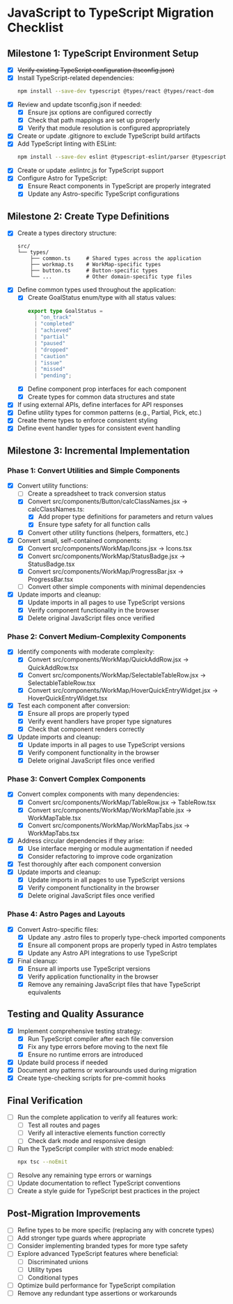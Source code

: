 # JavaScript to TypeScript Migration Checklist

## Milestone 1: TypeScript Environment Setup

- [x] ~~Verify existing TypeScript configuration (tsconfig.json)~~
- [x] Install TypeScript-related dependencies:
  ```bash
  npm install --save-dev typescript @types/react @types/react-dom
  ```
- [x] Review and update tsconfig.json if needed:
  - [x] Ensure jsx options are configured correctly
  - [x] Check that path mappings are set up properly
  - [x] Verify that module resolution is configured appropriately
- [x] Create or update .gitignore to exclude TypeScript build artifacts
- [x] Add TypeScript linting with ESLint:
  ```bash
  npm install --save-dev eslint @typescript-eslint/parser @typescript-eslint/eslint-plugin
  ```
- [x] Create or update .eslintrc.js for TypeScript support
- [x] Configure Astro for TypeScript:
  - [x] Ensure React components in TypeScript are properly integrated
  - [x] Update any Astro-specific TypeScript configurations

## Milestone 2: Create Type Definitions

- [x] Create a types directory structure:
  ```
  src/
  └── types/
      ├── common.ts     # Shared types across the application
      ├── workmap.ts    # WorkMap-specific types
      ├── button.ts     # Button-specific types
      └── ...           # Other domain-specific type files
  ```
- [x] Define common types used throughout the application:
  - [x] Create GoalStatus enum/type with all status values:
    ```typescript
    export type GoalStatus =
      | "on_track"
      | "completed"
      | "achieved"
      | "partial"
      | "paused"
      | "dropped"
      | "caution"
      | "issue"
      | "missed"
      | "pending";
    ```
  - [x] Define component prop interfaces for each component
  - [x] Create types for common data structures and state
- [x] If using external APIs, define interfaces for API responses
- [x] Define utility types for common patterns (e.g., Partial, Pick, etc.)
- [x] Create theme types to enforce consistent styling
- [x] Define event handler types for consistent event handling

## Milestone 3: Incremental Implementation

### Phase 1: Convert Utilities and Simple Components

- [x] Convert utility functions:
  - [ ] Create a spreadsheet to track conversion status
  - [x] Convert src/components/Button/calcClassNames.jsx → calcClassNames.ts:
    - [x] Add proper type definitions for parameters and return values
    - [x] Ensure type safety for all function calls
  - [x] Convert other utility functions (helpers, formatters, etc.)
- [x] Convert small, self-contained components:
  - [x] Convert src/components/WorkMap/Icons.jsx → Icons.tsx
  - [x] Convert src/components/WorkMap/StatusBadge.jsx → StatusBadge.tsx
  - [x] Convert src/components/WorkMap/ProgressBar.jsx → ProgressBar.tsx
  - [ ] Convert other simple components with minimal dependencies
- [x] Update imports and cleanup:
  - [x] Update imports in all pages to use TypeScript versions
  - [x] Verify component functionality in the browser
  - [x] Delete original JavaScript files once verified

### Phase 2: Convert Medium-Complexity Components

- [x] Identify components with moderate complexity:
  - [x] Convert src/components/WorkMap/QuickAddRow.jsx → QuickAddRow.tsx
  - [x] Convert src/components/WorkMap/SelectableTableRow.jsx → SelectableTableRow.tsx
  - [x] Convert src/components/WorkMap/HoverQuickEntryWidget.jsx → HoverQuickEntryWidget.tsx
- [x] Test each component after conversion:
  - [x] Ensure all props are properly typed
  - [x] Verify event handlers have proper type signatures
  - [x] Check that component renders correctly
- [x] Update imports and cleanup:
  - [x] Update imports in all pages to use TypeScript versions
  - [x] Verify component functionality in the browser
  - [x] Delete original JavaScript files once verified

### Phase 3: Convert Complex Components

- [x] Convert complex components with many dependencies:
  - [x] Convert src/components/WorkMap/TableRow.jsx → TableRow.tsx
  - [x] Convert src/components/WorkMap/WorkMapTable.jsx → WorkMapTable.tsx
  - [x] Convert src/components/WorkMap/WorkMapTabs.jsx → WorkMapTabs.tsx
- [x] Address circular dependencies if they arise:
  - [x] Use interface merging or module augmentation if needed
  - [x] Consider refactoring to improve code organization
- [x] Test thoroughly after each component conversion
- [x] Update imports and cleanup:
  - [x] Update imports in all pages to use TypeScript versions
  - [x] Verify component functionality in the browser
  - [x] Delete original JavaScript files once verified

### Phase 4: Astro Pages and Layouts

- [x] Convert Astro-specific files:
  - [x] Update any .astro files to properly type-check imported components
  - [x] Ensure all component props are properly typed in Astro templates
  - [x] Update any Astro API integrations to use TypeScript
- [x] Final cleanup:
  - [x] Ensure all imports use TypeScript versions
  - [x] Verify application functionality in the browser
  - [x] Remove any remaining JavaScript files that have TypeScript equivalents

## Testing and Quality Assurance

- [x] Implement comprehensive testing strategy:
  - [x] Run TypeScript compiler after each file conversion
  - [x] Fix any type errors before moving to the next file
  - [x] Ensure no runtime errors are introduced
- [x] Update build process if needed
- [x] Document any patterns or workarounds used during migration
- [x] Create type-checking scripts for pre-commit hooks

## Final Verification

- [ ] Run the complete application to verify all features work:
  - [ ] Test all routes and pages
  - [ ] Verify all interactive elements function correctly
  - [ ] Check dark mode and responsive design
- [ ] Run the TypeScript compiler with strict mode enabled:
  ```bash
  npx tsc --noEmit
  ```
- [ ] Resolve any remaining type errors or warnings
- [ ] Update documentation to reflect TypeScript conventions
- [ ] Create a style guide for TypeScript best practices in the project

## Post-Migration Improvements

- [ ] Refine types to be more specific (replacing any with concrete types)
- [ ] Add stronger type guards where appropriate
- [ ] Consider implementing branded types for more type safety
- [ ] Explore advanced TypeScript features where beneficial:
  - [ ] Discriminated unions
  - [ ] Utility types
  - [ ] Conditional types
- [ ] Optimize build performance for TypeScript compilation
- [ ] Remove any redundant type assertions or workarounds
